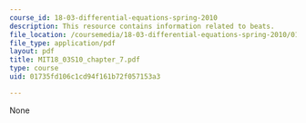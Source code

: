 ```yaml
---
course_id: 18-03-differential-equations-spring-2010
description: This resource contains information related to beats.
file_location: /coursemedia/18-03-differential-equations-spring-2010/01735fd106c1cd94f161b72f057153a3_MIT18_03S10_chapter_7.pdf
file_type: application/pdf
layout: pdf
title: MIT18_03S10_chapter_7.pdf
type: course
uid: 01735fd106c1cd94f161b72f057153a3

---
```

None